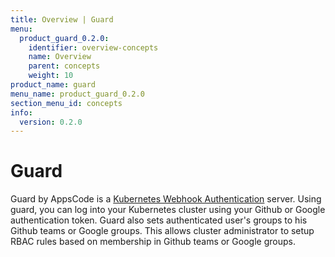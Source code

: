 ```yaml
---
title: Overview | Guard
menu:
  product_guard_0.2.0:
    identifier: overview-concepts
    name: Overview
    parent: concepts
    weight: 10
product_name: guard
menu_name: product_guard_0.2.0
section_menu_id: concepts
info:
  version: 0.2.0
---
```


# Guard

 Guard by AppsCode is a [Kubernetes Webhook Authentication](https://kubernetes.io/docs/admin/authentication/#webhook-token-authentication) server. Using guard, you can log into your Kubernetes cluster using your Github or Google authentication token. Guard also sets authenticated user's groups to his Github teams or Google groups. This allows cluster administrator to setup RBAC rules based on membership in Github teams or Google groups.
